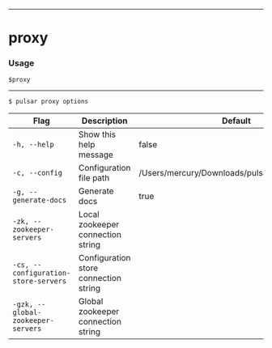 ------------

# proxy

### Usage

`$proxy`

------------

```shell
$ pulsar proxy options
```

| Flag                                 | Description                           | Default                                         |
|--------------------------------------|---------------------------------------|-------------------------------------------------|
| `-h, --help`                         | Show this help message                | false                                           |
| `-c, --config`                       | Configuration file path               | /Users/mercury/Downloads/pulsar/conf/proxy.conf |
| `-g, --generate-docs`                | Generate docs                         | true                                            |
| `-zk, --zookeeper-servers`           | Local zookeeper connection string     ||
| `-cs, --configuration-store-servers` | Configuration store connection string ||
| `-gzk, --global-zookeeper-servers`   | Global zookeeper connection string    ||

